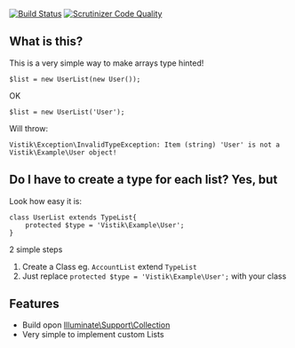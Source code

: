 [![Build Status](https://travis-ci.org/vistik/type-hinted-arrays.svg?branch=master)](https://travis-ci.org/vistik/type-hinted-arrays) [![Scrutinizer Code Quality](https://scrutinizer-ci.com/g/vistik/type-hinted-arrays/badges/quality-score.png?b=master)](https://scrutinizer-ci.com/g/vistik/type-hinted-arrays/?branch=master)

## What is this?

This is a very simple way to make arrays type hinted!

```$list = new UserList(new User());```

OK

`$list = new UserList('User');`

Will throw:

`Vistik\Exception\InvalidTypeException: Item (string) 'User' is not a Vistik\Example\User object!`

## Do I have to create a type for each list? Yes, but
Look how easy it is:

    class UserList extends TypeList{
        protected $type = 'Vistik\Example\User';
    }

2 simple steps

1) Create a Class eg. `AccountList` extend `TypeList`  
2) Just replace `protected $type = 'Vistik\Example\User';` with your class

## Features

* Build opon [Illuminate\Support\Collection](https://github.com/illuminate/support)
* Very simple to implement custom Lists
